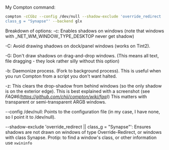 My Compton command:
```bash
compton -cCGbz --config /dev/null --shadow-exclude 'override_redirect ||
class_g = "Synapse"' --backend glx
```

Breakdown of options:
-c:
Enables shadows on windows (note that windows with _NET_WM_WINDOW_TYPE_DESKTOP
never get shadow)

-C:
Avoid drawing shadows on dock/panel windows (works on Tint2).

-G:
Don't draw shadows on drag-and-drop windows. (This means all text, file
dragging - they look rather silly without this option)

-b:
Daemonize process. (Fork to background process). This is useful when you run
Compton from a script you don't want halted.

-z:
This clears the drop-shadow from behind windows (so the only shadow is on the
exterior edge). This is best explained with a screenshot (see
*FAQ#6(https://github.com/chjj/compton/wiki/faq)*)
This matters with transparent or semi-transparent ARGB windows.

--config /dev/null:
Points to the configuration file (in my case, I have none, so I point it to
/dev/null).

--shadow-exclude 'override_redirect || class_g = "Synapse"':
Ensures shadows are not drawn on windows of type Override-Redirect, or windows
with class Synapse.
Protip: to find a window's class, or other information use `xwininfo`
